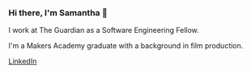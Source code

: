 ### Hi there, I'm Samantha 👋

I work at The Guardian as a Software Engineering Fellow.

I'm a Makers Academy graduate with a background in film production.

[LinkedIn](https://www.linkedin.com/in/samanthagottlieb/ "LinkedIn profile")

<!--
**samanthagottlieb/samanthagottlieb** is a ✨ _special_ ✨ repository because its `README.md` (this file) appears on your GitHub profile.

Here are some ideas to get you started:

- 🔭 I’m currently working on ...
- 🌱 I’m currently learning ...
- 👯 I’m looking to collaborate on ...
- 🤔 I’m looking for help with ...
- 💬 Ask me about ...
- 📫 How to reach me: ...
- 😄 Pronouns: ...
- ⚡ Fun fact: ...
-->
